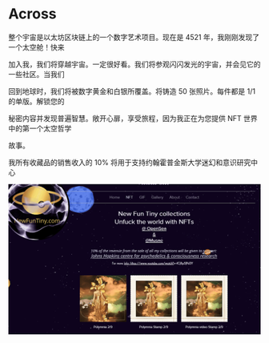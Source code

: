 # Across

整个宇宙是以太坊区块链上的一个数字艺术项目。现在是 4521 年，我刚刚发现了一个太空舱！快来

加入我，我们将穿越宇宙。一定很好看。我们将参观闪闪发光的宇宙，并会见它的一些社区。当我们

回到地球时，我们将被数字黄金和白银所覆盖。将铸造 50 张照片。每件都是 1/1 的单版。解锁您的

秘密内容并发现普遍智慧。敞开心扉，享受旅程，因为我正在为您提供 NFT 世界中的第一个太空哲学

故事。

我所有收藏品的销售收入的 10% 将用于支持约翰霍普金斯大学迷幻和意识研究中心 

![NFT](45656858_new.PNG)
